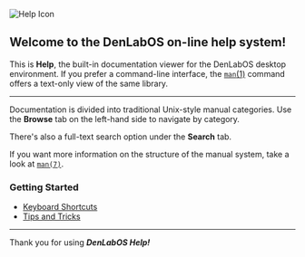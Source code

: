 ![Help Icon](/res/icons/32x32/app-help.png)

## Welcome to the DenLabOS on-line help system!

This is **Help**, the built-in documentation viewer for the DenLabOS desktop environment. If you prefer a command-line interface, the [`man`(1)](help://man/1/man) command offers a text-only view of the same library.

---

Documentation is divided into traditional Unix-style manual categories. Use the **Browse** tab on the left-hand side to navigate by category.

There's also a full-text search option under the **Search** tab.

If you want more information on the structure of the manual system, take a look at [`man(7)`](help://man/7/man).

### Getting Started

-   [Keyboard Shortcuts](help://man/7/KeyboardShortcuts)
-   [Tips and Tricks](help://man/7/Tips-and-Tricks)

---

Thank you for using **_DenLabOS Help!_**

